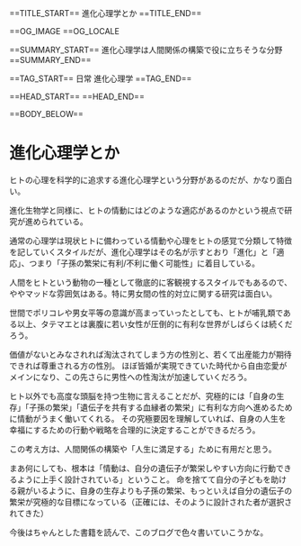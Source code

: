 ==TITLE_START==
進化心理学とか
==TITLE_END==

==OG_IMAGE 
==OG_LOCALE 

==SUMMARY_START==
進化心理学は人間関係の構築で役に立ちそうな分野
==SUMMARY_END==

==TAG_START==
日常 進化心理学
==TAG_END==

==HEAD_START==
==HEAD_END==

==BODY_BELOW==

# 進化心理学とか

ヒトの心理を科学的に追求する進化心理学という分野があるのだが、かなり面白い。

進化生物学と同様に、ヒトの情動にはどのような適応があるのかという視点で研究が進められている。

通常の心理学は現状ヒトに備わっている情動や心理をヒトの感覚で分類して特徴を記していくスタイルだが、進化心理学はその名が示すとおり「進化」と「適応」、つまり「子孫の繁栄に有利/不利に働く可能性」に着目している。

人間をヒトという動物の一種として徹底的に客観視するスタイルでもあるので、ややマッドな雰囲気はある。特に男女間の性的対立に関する研究は面白い。

世間でポリコレや男女平等の意識が高まっていったとしても、ヒトが哺乳類である以上、タテマエとは裏腹に若い女性が圧倒的に有利な世界がしばらくは続くだろう。

価値がないとみなされれば淘汰されてしまう方の性別と、若くて出産能力が期待できれば尊重される方の性別。
ほぼ皆婚が実現できていた時代から自由恋愛がメインになり、この先さらに男性への性淘汰が加速していくだろう。

ヒト以外でも高度な頭脳を持つ生物に言えることだが、究極的には「自身の生存」「子孫の繁栄」「遺伝子を共有する血縁者の繁栄」に有利な方向へ進めるために情動がうまく働いてくれる。
その究極要因を理解していれば、自身の人生を幸福にするための行動や戦略を合理的に決定することができるだろう。

この考え方は、人間関係の構築や「人生に満足する」ために有用だと思う。

まあ何にしても、根本は「情動は、自分の遺伝子が繁栄しやすい方向に行動できるように上手く設計されている」ということ。
命を捨てて自分の子どもを助ける親がいるように、自身の生存よりも子孫の繁栄、もっといえば自分の遺伝子の繁栄が究極的な目標になっている（正確には、そのように設計された者が選択されてきた）

今後はちゃんとした書籍を読んで、このブログで色々書いていこうかな。
